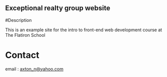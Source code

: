 Exceptional realty group website
---

#Description

This is an example site for the intro to front-end web development course at The Flatiron School

# Contact

email : axton_n@yahoo.com
